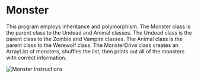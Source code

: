 # Monster

This program employs inheritance and polymorphism. The Monster class is the parent class to the Undead and Animal classes. The Undead class is the parent class to the Zombie and Vampire classes. The Animal class is the parent class to the Werewolf class. The MonsterDrive class creates an ArrayList of monsters, shuffles the list, then prints out all of the monsters with correct information.

![Monster Instructions](https://github.com/coleternes/gifs/blob/main/cpsc231/monster.gif)
